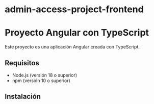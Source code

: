 # admin-access-project-frontend

# Proyecto Angular con TypeScript

Este proyecto es una aplicación Angular creada con TypeScript.

## Requisitos

- Node.js (versión 18 o superior)
- npm (versión 10 o superior)

## Instalación


